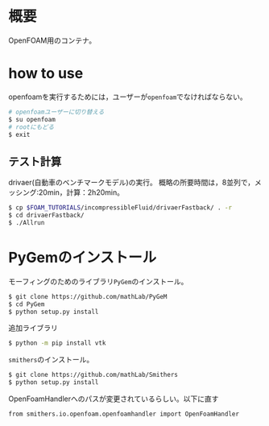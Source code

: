 # 概要
OpenFOAM用のコンテナ。

# how to use
openfoamを実行するためには，ユーザーが`openfoam`でなければならない。

```bash
# openfoamユーザーに切り替える
$ su openfoam
# rootにもどる
$ exit 
```


## テスト計算
drivaer(自動車のベンチマークモデル)の実行。
概略の所要時間は，8並列で，メッシング:20min，計算：2h20min。

```bash
$ cp $FOAM_TUTORIALS/incompressibleFluid/drivaerFastback/ . -r
$ cd drivaerFastback/
$ ./Allrun
```


# PyGemのインストール
モーフィングのためのライブラリ`PyGem`のインストール。
```bash
$ git clone https://github.com/mathLab/PyGeM
$ cd PyGem
$ python setup.py install
```
追加ライブラリ
```bash
$ python -m pip install vtk
```

`smithers`のインストール。
```bash
$ git clone https://github.com/mathLab/Smithers
$ python setup.py install
```

OpenFoamHandlerへのパスが変更されているらしい。以下に直す
```tutorial-6-ffd-rbf.ipynb
from smithers.io.openfoam.openfoamhandler import OpenFoamHandler
```